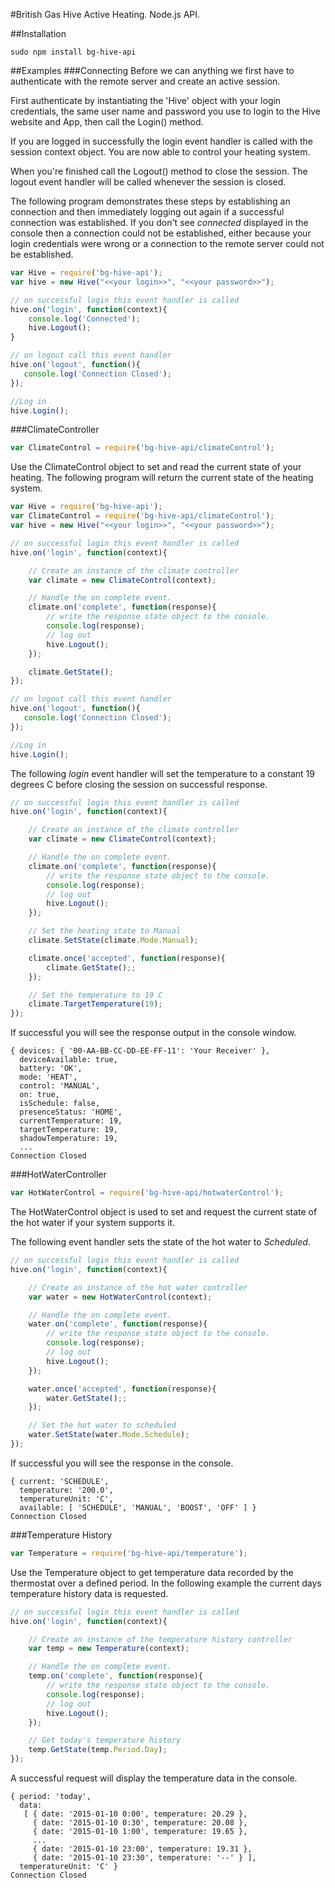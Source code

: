 #British Gas Hive Active Heating. Node.js API.

##Installation

```
sudo npm install bg-hive-api
```
##Examples
###Connecting
Before we can anything we first have to authenticate with the remote server and create an active session.

First authenticate by instantiating the 'Hive' object with your login credentials, the same user name and password you use to login to the Hive website and App, then call the Login() method.

If you are logged in successfully the login event handler is called with the session context object. You are now able to control your heating system.

When you're finished call the Logout() method to close the session. The logout event handler will be called whenever the session is closed.

The following program demonstrates these steps by establishing an connection and then immediately logging out again if a successful connection was established. If you don't see *connected* displayed in the console then a connection could not be established, either because your login credentials were wrong or a connection to the remote server could not be established.

```javascript
var Hive = require('bg-hive-api');
var hive = new Hive("<<your login>>", "<<your password>>");

// on successful login this event handler is called
hive.on('login', function(context){
    console.log('Connected');
    hive.Logout();
}

// on logout call this event handler
hive.on('logout', function(){
   console.log('Connection Closed');
});

//Log in
hive.Login();

```
###ClimateController

```javascript
var ClimateControl = require('bg-hive-api/climateControl');
```

Use the ClimateControl object to set and read the current state of your heating. The following program will return the current state of the heating system.

```javascript
var Hive = require('bg-hive-api');
var ClimateControl = require('bg-hive-api/climateControl');
var hive = new Hive("<<your login>>", "<<your password>>");

// on successful login this event handler is called
hive.on('login', function(context){

    // Create an instance of the climate controller
    var climate = new ClimateControl(context);

    // Handle the on complete event.
    climate.on('complete', function(response){
        // write the response state object to the console.
        console.log(response);
        // log out
        hive.Logout();
    });

    climate.GetState();
});

// on logout call this event handler
hive.on('logout', function(){
   console.log('Connection Closed');
});

//Log in
hive.Login();

```

The following *login* event handler will set the temperature to a constant 19 degrees C before closing the session on successful response.

```javascript
// on successful login this event handler is called
hive.on('login', function(context){

    // Create an instance of the climate controller
    var climate = new ClimateControl(context);

    // Handle the on complete event.
    climate.on('complete', function(response){
        // write the response state object to the console.
        console.log(response);
        // log out
        hive.Logout();
    });

    // Set the heating state to Manual
    climate.SetState(climate.Mode.Manual);

    climate.once('accepted', function(response){
        climate.GetState();;
    });

    // Set the temperature to 19 C
    climate.TargetTemperature(19);
});
```
If successful you will see the response output in the console window.

```
{ devices: { '00-AA-BB-CC-DD-EE-FF-11': 'Your Receiver' },
  deviceAvailable: true,
  battery: 'OK',
  mode: 'HEAT',
  control: 'MANUAL',
  on: true,
  isSchedule: false,
  presenceStatus: 'HOME',
  currentTemperature: 19,
  targetTemperature: 19,
  shadowTemperature: 19,
  ...
Connection Closed
```
###HotWaterController

```javascript
var HotWaterControl = require('bg-hive-api/hotwaterControl');
```
The HotWaterControl object is used to set and request the current state of the hot water if your system supports it.

The following event handler sets the state of the hot water to *Scheduled*.

```javascript
// on successful login this event handler is called
hive.on('login', function(context){

    // Create an instance of the hot water controller
    var water = new HotWaterControl(context);

    // Handle the on complete event.
    water.on('complete', function(response){
        // write the response state object to the console.
        console.log(response);
        // log out
        hive.Logout();
    });

    water.once('accepted', function(response){
        water.GetState();;
    });

    // Set the hot water to scheduled
    water.SetState(water.Mode.Schedule);
});
```
If successful you will see the response in the console.

```
{ current: 'SCHEDULE',
  temperature: '200.0',
  temperatureUnit: 'C',
  available: [ 'SCHEDULE', 'MANUAL', 'BOOST', 'OFF' ] }
Connection Closed
```
###Temperature History

```javascript
var Temperature = require('bg-hive-api/temperature');
```
Use the Temperature object to get temperature data recorded by the thermostat over a defined period. In the following example the current days temperature history data is requested.

```javascript
// on successful login this event handler is called
hive.on('login', function(context){

    // Create an instance of the temperature history controller
    var temp = new Temperature(context);

    // Handle the on complete event.
    temp.on('complete', function(response){
        // write the response state object to the console.
        console.log(response);
        // log out
        hive.Logout();
    });

    // Get today's temperature history
    temp.GetState(temp.Period.Day);
});
```
A successful request will display the temperature data in the console.

```
{ period: 'today',
  data:
   [ { date: '2015-01-10 0:00', temperature: 20.29 },
     { date: '2015-01-10 0:30', temperature: 20.08 },
     { date: '2015-01-10 1:00', temperature: 19.65 },
     ...
     { date: '2015-01-10 23:00', temperature: 19.31 },
     { date: '2015-01-10 23:30', temperature: '--' } ],
  temperatureUnit: 'C' }
Connection Closed
```
